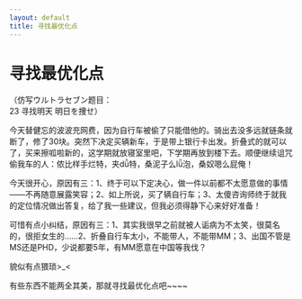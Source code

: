 ```yaml
---
layout: default
title: 寻找最优化点
---
```

# 寻找最优化点
（仿写ウルトラセブン题目：<br/>
23 寻找明天 明日を捜せ）

今天替健忘的波波充网费，因为自行车被偷了只能借他的。骑出去没多远就链条就断了，修了30块。突然下决定买辆新车，于是带上银行卡出发。折叠式的就可以了，买来擦呱啦新的，这学期就放寝室里吧，下学期再放到楼下去。顺便继续诅咒偷我车的人：侬比样手烂特，夹<font class="dark">dǚ</font>特，桑泥子么<font class="dark">lǚ</font>泡，桑奴嗯么屁俺！

今天很开心，原因有三：1、终于可以下定决心，做一件以前都不太愿意做的事情——不再随意展露笑容；2、如上所说，买了辆自行车；3、太傻咨询师终于就我的定位情况做出答复，给了我一些建议，但我必须得静下心来好好准备！

可惜有点小纠结，原因有三：1、其实我很早之前就被人诟病为不太笑，很莫名的，很拒女生的……2、折叠自行车太小，不能带人，不能带MM；3、出国不管是MS还是PHD，少说都要5年，有MM愿意在中国等我伐？

貌似有点猥琐>_<

有些东西不能两全其美，那就寻找最优化点吧~~~~
